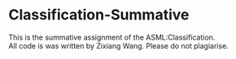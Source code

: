 # Classification-Summative
This is the summative assignment of the ASML:Classification.  
All code is was written by Zixiang Wang. Please do not plagiarise.
